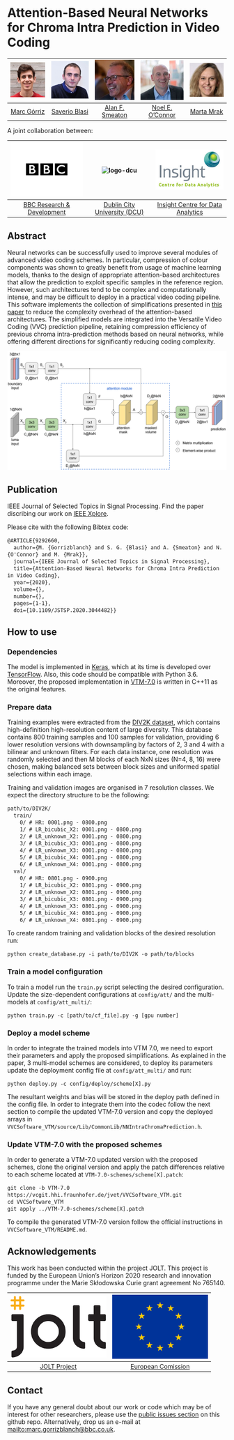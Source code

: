 # Attention-Based Neural Networks for Chroma Intra Prediction in Video Coding

| ![Marc Górriz][MarcGorriz-photo] | ![Saverio Blasi][SaverioBlasi-photo] | ![Alan F. Smeaton][AlanFmeaton-photo]  | ![Noel E. O’Connor][NoelEOConnor-photo] | ![Marta Mrak][MartaMrak-photo] |
|:-:|:-:|:-:|:-:|:-:|
| [Marc Górriz][MarcGorriz-web]  | [Saverio Blasi][SaverioBlasi-web] | [Alan F. Smeaton][AlanFmeaton-web] | [Noel E. O’Connor][NoelEOConnor-web] | [Marta Mrak][MartaMrak-web] |

[MarcGorriz-web]: https://www.bbc.co.uk/rd/people/marc-gorriz-blanch
[SaverioBlasi-web]: https://www.bbc.co.uk/rd/people/saverio-blasi
[MartaMrak-web]: https://www.bbc.co.uk/rd/people/marta-mrak
[AlanFmeaton-web]: https://www.insight-centre.org/users/alan-smeaton
[NoelEOConnor-web]: https://www.insight-centre.org/our-team/prof-noel-oconnor/

[MarcGorriz-photo]: https://github.com/bbc/intra-chroma-attentionCNN/blob/master/authors/MarcGorriz.jpg
[SaverioBlasi-photo]: https://github.com/bbc/intra-chroma-attentionCNN/blob/master/authors/SaverioBlasi.jpg
[MartaMrak-photo]: https://github.com/bbc/intra-chroma-attentionCNN/blob/master/authors/MartaMrak.jpg
[AlanFmeaton-photo]: https://github.com/bbc/intra-chroma-attentionCNN/blob/master/authors/AlanFSmeaton.jpg
[NoelEOConnor-photo]: https://github.com/bbc/intra-chroma-attentionCNN/blob/master/authors/NoelEOConnor.jpg

A joint collaboration between:

| ![logo-bbc] | ![logo-dcu] | ![logo-insight] |
|:-:|:-:|:-:|
| [BBC Research & Development][bbc-web] | [Dublin City University (DCU)][dcu-web] | [Insight Centre for Data Analytics][insight-web] |

[bbc-web]: https://www.bbc.co.uk/rd
[insight-web]: https://www.insight-centre.org/ 
[dcu-web]: http://www.dcu.ie/

[logo-bbc]: https://github.com/bbc/intra-chroma-attentionCNN/blob/master/logos/bbc.png  "BBC Research & Development"
[logo-insight]: https://github.com/bbc/intra-chroma-attentionCNN/blob/master/logos/insight.jpg "Insight Centre for Data Analytics"
[logo-dcu]: https://github.com/bbc/intra-chroma-attentionCNN/master/logos/dcu.png "Dublin City University"

## Abstract
Neural networks can be successfully used to improve several modules of advanced video coding schemes. In particular, compression of colour components was shown to greatly benefit from usage of machine learning models, thanks to the design of appropriate attention-based architectures that allow the prediction to exploit specific samples in the reference region. However, such architectures tend to be complex and computationally intense, and may be difficult to deploy in a practical video coding pipeline. This software implements the collection of simplifications presented in [this paper](https://github.com/bbc/intra-chroma-attentionCNN#publication) to reduce the complexity overhead of the attention-based architectures. The simplified models are integrated into the Versatile Video Coding (VVC) prediction pipeline, retaining compression efficiency of previous chroma intra-prediction methods based on neural networks, while offering different directions for significantly reducing coding complexity.

![visualisation-fig]

[visualisation-fig]: https://github.com/bbc/intra-chroma-attentionCNN/blob/master/logos/visualisation.png

## Publication
IEEE Journal of Selected Topics in Signal Processing. Find the paper discribing our work on [IEEE Xplore](https://ieeexplore.ieee.org/document/9292660).

Please cite with the following Bibtex code:
```
@ARTICLE{9292660,
  author={M. {Gorrizblanch} and S. G. {Blasi} and A. {Smeaton} and N. {O'Connor} and M. {Mrak}},
  journal={IEEE Journal of Selected Topics in Signal Processing}, 
  title={Attention-Based Neural Networks for Chroma Intra Prediction in Video Coding}, 
  year={2020},
  volume={},
  number={},
  pages={1-1},
  doi={10.1109/JSTSP.2020.3044482}}

```
## How to use

### Dependencies

The model is implemented in [Keras](https://github.com/fchollet/keras/tree/master/keras), which at its time is developed over [TensorFlow](https://www.tensorflow.org). Also, this code should be compatible with Python 3.6. Moreover, the proposed implementation in [VTM-7.0](https://vcgit.hhi.fraunhofer.de/jvet/VVCSoftware_VTM.git) is written in C++11 as the original features.

### Prepare data

Training examples were extracted from the [DIV2K dataset](https://data.vision.ee.ethz.ch/cvl/DIV2K/), which contains high-definition high-resolution content of large diversity. This database contains 800 training samples and 100 samples for validation, providing 6 lower resolution versions with downsampling by  factors of 2, 3 and 4 with a bilinear and unknown filters. For each data instance, one resolution was randomly selected and then M blocks of each NxN sizes (N=4, 8, 16) were chosen, making balanced sets between block sizes and uniformed spatial selections within each image.

Training and validation images are organised in 7 resolution classes. We expect the directory structure to be the following:
```
path/to/DIV2K/
  train/
    0/ # HR: 0001.png - 0800.png
    1/ # LR_bicubic_X2: 0001.png - 0800.png
    2/ # LR_unknown_X2: 0001.png - 0800.png
    3/ # LR_bicubic_X3: 0001.png - 0800.png
    4/ # LR_unknown_X3: 0001.png - 0800.png
    5/ # LR_bicubic_X4: 0001.png - 0800.png
    6/ # LR_unknown_X4: 0001.png - 0800.png
  val/
    0/ # HR: 0801.png - 0900.png
    1/ # LR_bicubic_X2: 0801.png - 0900.png
    2/ # LR_unknown_X2: 0801.png - 0900.png
    3/ # LR_bicubic_X3: 0801.png - 0900.png
    4/ # LR_unknown_X3: 0801.png - 0900.png
    5/ # LR_bicubic_X4: 0801.png - 0900.png
    6/ # LR_unknown_X4: 0801.png - 0900.png
```

To create random training and validation blocks of the desired resolution run:
```
python create_database.py -i path/to/DIV2K -o path/to/blocks
```

### Train a model configuration

To train a model run the ```train.py``` script selecting the desired configuration. Update the size-dependent configurations at ```config/att/``` and the multi-models at ```config/att_multi/```:
```
python train.py -c [path/to/cf_file].py -g [gpu number]
```

### Deploy a model scheme

In order to integrate the trained models into VTM 7.0, we need to export their parameters and apply the proposed simplifications. As explained in the paper, 3 multi-model schemes are considered, to deploy its parameters update the deployment config file at ```config/att_multi/``` and run:
```
python deploy.py -c config/deploy/scheme[X].py
```

The resultant weights and bias will be stored in the deploy path defined in the config file. In order to integrate them into the codec follow the next section to compile the updated VTM-7.0 version and copy the deployed arrays in ```VVCSoftware_VTM/source/Lib/CommonLib/NNIntraChromaPrediction.h```.

### Update VTM-7.0 with the proposed schemes

In order to generate a VTM-7.0 updated version with the proposed schemes, clone the original version and apply the patch differences relative to each scheme located at ```VTM-7.0-schemes/scheme[X].patch```:
```
git clone -b VTM-7.0 https://vcgit.hhi.fraunhofer.de/jvet/VVCSoftware_VTM.git
cd VVCSoftware_VTM
git apply ../VTM-7.0-schemes/scheme[X].patch
```
To compile the generated VTM-7.0 version follow the official instructions in ```VVCSoftware_VTM/README.md```.

## Acknowledgements
This work has been conducted within the project
JOLT. This project is funded by the European Union’s Horizon 2020 research
and innovation programme under the Marie Skłodowska Curie grant agreement No 765140.

| ![JOLT-photo] | ![EU-photo] |
|:-:|:-:|
| [JOLT Project](JOLT-web) | [European Comission](EU-web) |


[JOLT-photo]: https://github.com/bbc/ColorGAN/blob/master/logos/jolt.png "JOLT"
[EU-photo]: https://github.com/bbc/ColorGAN/blob/master/logos/eu.png "European Comission"


[JOLT-web]: http://joltetn.eu/
[EU-web]: https://ec.europa.eu/programmes/horizon2020/en

## Contact

If you have any general doubt about our work or code which may be of interest for other researchers, please use the [public issues section](https://github.com/marc-gorriz/ColorGAN/issues) on this github repo. Alternatively, drop us an e-mail at <mailto:marc.gorrizblanch@bbc.co.uk>.
